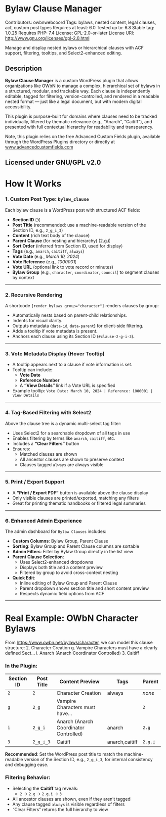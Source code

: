 # Bylaw Clause Manager
Contributors: owbnwebcoord
Tags: bylaws, nested content, legal clauses, acf, custom post types
Requires at least: 6.0
Tested up to: 6.8
Stable tag: 1.0.25
Requires PHP: 7.4
 License: GPL-2.0-or-later
 License URI: http://www.gnu.org/licenses/gpl-2.0.html

Manage and display nested bylaws or hierarchical clauses with ACF support, filtering, tooltips, and Select2-enhanced editing.

## Description
**Bylaw Clause Manager** is a custom WordPress plugin that allows organizations like OWbN to manage a complex, hierarchical set of bylaws in a structured, modular, and trackable way. Each clause is independently editable, tagged for filtering, version-controlled, and rendered in a readable nested format — just like a legal document, but with modern digital accessibility.

This plugin is purpose-built for domains where clauses need to be tracked individually, filtered by thematic relevance (e.g., "Anarch", "Caitiff"), and presented with full contextual hierarchy for readability and transparency.

Note, this plugin relies on the free Advanced Custom Fields plugin, available through the WordPress Plugins directory or directly at www.advancedcustomfields.com

Licensed under GNU/GPL v2.0
---

# How It Works

### 1. Custom Post Type: `bylaw_clause`
Each bylaw clause is a WordPress post with structured ACF fields:
- **Section ID** (`3`)
- **Post Title** (recommended: use a machine-readable version of the Section ID, e.g., `2_g_i_3`)
- **Content** (rich text body of the clause)
- **Parent Clause** (for nesting and hierarchy) (2.g.i)
- **Sort Order** (inferred from Section ID, used for display)
- **Tags** (e.g., `anarch`, `caitiff`, `always`)
- **Vote Date** (e.g., *March 10, 2024*)
- **Vote Reference** (e.g., *1000001*)
- **Vote URL** (optional link to vote record or minutes)
- **Bylaw Group** (e.g., `character`, `coordinator`, `council`) to segment clauses by context

---

### 2. Recursive Rendering
A shortcode `[render_bylaws group="character"]` renders clauses by group:
- Automatically nests based on parent-child relationships.
- Indents for visual clarity.
- Outputs metadata (`data-id`, `data-parent`) for client-side filtering.
- Adds a tooltip if vote metadata is present.
- Anchors each clause using its Section ID (`#clause-2-g-i-3`).

---

### 3. Vote Metadata Display (Hover Tooltip)
- A tooltip appears next to a clause if vote information is set.
- Tooltip can include:
  - **Vote Date**
  - **Reference Number**
  - A **“View Details”** link if a Vote URL is specified
- Example tooltip:
  `Vote Date: March 10, 2024 | Reference: 1000001 | View Details`

---

### 4. Tag-Based Filtering with Select2
Above the clause tree is a dynamic multi-select tag filter:
- Uses Select2 for a searchable dropdown of all tags in use
- Enables filtering by terms like `anarch`, `caitiff`, etc.
- Includes a **“Clear Filters”** button
- Ensures:
  - Matched clauses are shown
  - All ancestor clauses are shown to preserve context
  - Clauses tagged `always` are always visible

---

### 5. Print / Export Support
- A **“Print / Export PDF”** button is available above the clause display
- Only visible clauses are printed/exported, matching any filters
- Great for printing thematic handbooks or filtered legal summaries

---

### 6. Enhanced Admin Experience
The admin dashboard for `Bylaw Clauses` includes:
- **Custom Columns**: Bylaw Group, Parent Clause
- **Sorting**: Bylaw Group and Parent Clause columns are sortable
- **Admin Filters**: Filter by Bylaw Group directly in the list view
- **Parent Clause Selection**:
  - Uses Select2-enhanced dropdowns
  - Displays both title and a content preview
  - Filtered by group to avoid cross-context nesting
- **Quick Edit**:
  - Inline editing of Bylaw Group and Parent Clause
  - Parent dropdown shows section title and short content preview
  - Respects dynamic field options from ACF

---

# Real Example: OWbN Character Bylaws

From https://www.owbn.net/bylaws/character, we can model this clause structure:
2.	Character Creation
  g. Vampire Characters must have a clearly defined Sect…
    i. Anarch (Anarch Coordinator Controlled)
      3. Caitiff

### In the Plugin:

| Section ID | Post Title | Content Preview                          | Tags             | Parent    |
|------------|------------|------------------------------------------|------------------|-----------|
| `2`        | `2`        | Character Creation                       | always           | *none*    |
| `g`        | `2_g`      | Vampire Characters must have...          |                  | `2`       |
| `i`        | `2_g_i`    | Anarch (Anarch Coordinator Controlled)   | anarch           | `2.g`     |
| `3`        | `2_g_i_3`  | Caitiff                                  | anarch,caitiff   | `2.g.i`   |

**Recommended**: Set the WordPress post title to match the machine-readable version of the Section ID, e.g., `2_g_i_3`, for internal consistency and debugging ease.

### Filtering Behavior:
- Selecting the **Caitiff** tag reveals:
  - `2` → `2.g` → `2.g.i` → `3`
- All ancestor clauses are shown, even if they aren’t tagged
- Any clause tagged `always` is visible regardless of filters
- “Clear Filters” returns the full hierarchy to view